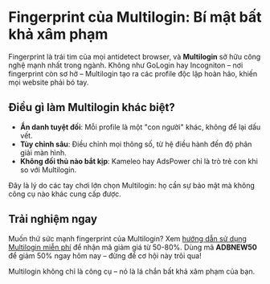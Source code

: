 # Fingerprint của Multilogin: Bí mật bất khả xâm phạm

Fingerprint là trái tim của mọi antidetect browser, và **Multilogin** sở hữu công nghệ mạnh nhất trong ngành. Không như GoLogin hay Incogniton – nơi fingerprint còn sơ hở – Multilogin tạo ra các profile độc lập hoàn hảo, khiến mọi website phải bó tay.

## Điều gì làm Multilogin khác biệt?
- **Ẩn danh tuyệt đối**: Mỗi profile là một "con người" khác, không để lại dấu vết.
- **Tùy chỉnh sâu**: Điều chỉnh mọi thông số, từ hệ điều hành đến độ phân giải màn hình.
- **Không đối thủ nào bắt kịp**: Kameleo hay AdsPower chỉ là trò trẻ con khi so với Multilogin.

Đây là lý do các tay chơi lớn chọn Multilogin: họ cần sự bảo mật mà không công cụ nào khác cung cấp được.

## Trải nghiệm ngay
Muốn thử sức mạnh fingerprint của Multilogin? Xem [hướng dẫn sử dụng Multilogin miễn phí](https://adblogin.com/huong-dan-su-dung-multi-mien-phi/) để nhận mã giảm giá từ 50-80%. Dùng mã **ADBNEW50** để giảm 50% ngay hôm nay – đừng để cơ hội này trôi qua!

Multilogin không chỉ là công cụ – nó là lá chắn bất khả xâm phạm của bạn.